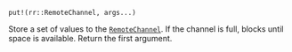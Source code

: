 ```
put!(rr::RemoteChannel, args...)
```

Store a set of values to the [`RemoteChannel`](@ref). If the channel is full, blocks until space is available. Return the first argument.
